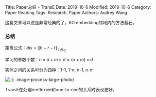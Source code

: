 Title: Paper总结 - TransE
Date: 2019-10-6
Modified: 2019-10-6
Category: Paper Reading
Tags: Research, Paper
Authors: Audrey Wang

这篇文章可以说是非常经典的了，KG embedding领域内的方法基石。

### 总结

距离公式：$dis=\|h+r-t\|_{L_{1} / L_{2}}$

学习的参数个数：$n \times d + m \times d = (n+m) \times d$

实体之间的关系可分为四种：1-1, 1-n, n-1, n-n:

![.]({static}/pictures/6.jpg){: .image-process-large-photo}

TransE在处理irreflexive和one-to-one的关系时表现更好。